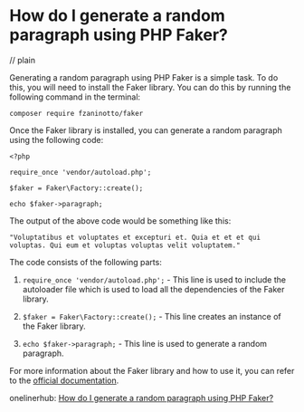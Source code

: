 # How do I generate a random paragraph using PHP Faker?
// plain

Generating a random paragraph using PHP Faker is a simple task. To do this, you will need to install the Faker library. You can do this by running the following command in the terminal:

```
composer require fzaninotto/faker
```

Once the Faker library is installed, you can generate a random paragraph using the following code:

```
<?php

require_once 'vendor/autoload.php';

$faker = Faker\Factory::create();

echo $faker->paragraph;
```

The output of the above code would be something like this:

```
"Voluptatibus et voluptates et excepturi et. Quia et et et qui voluptas. Qui eum et voluptas voluptas velit voluptatem."
```

The code consists of the following parts:

1. `require_once 'vendor/autoload.php';` - This line is used to include the autoloader file which is used to load all the dependencies of the Faker library.

2. `$faker = Faker\Factory::create();` - This line creates an instance of the Faker library.

3. `echo $faker->paragraph;` - This line is used to generate a random paragraph.

For more information about the Faker library and how to use it, you can refer to the [official documentation](https://github.com/fzaninotto/Faker).

onelinerhub: [How do I generate a random paragraph using PHP Faker?](https://onelinerhub.com/php-faker/how-do-i-generate-a-random-paragraph-using-php-faker)